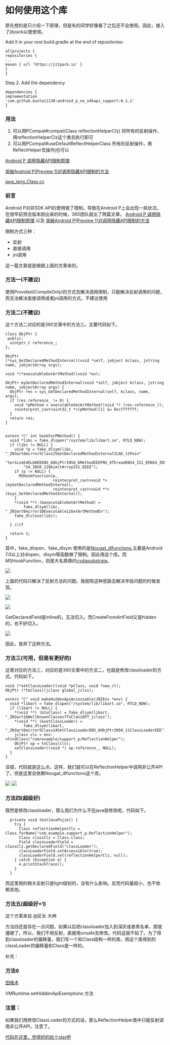 
# 如何使用这个库

原先想的是只介绍一下原理，但是有的同学好像看了之后还不会使用。因此，接入了jitpack以便使用。

Add it in your root build.gradle at the end of repositories:

```
allprojects {
repositories {
...
maven { url 'https://jitpack.io' }
}
}

```
Step 2. Add the dependency

```
dependencies {
implementation 'com.github.Guolei1130:android_p_no_sdkapi_support:0.1.1'
}

```

### 用法

1. 可以用PCompat#compat(Class reflectionHelperClz) 将所有的反射操作，用reflectionHelperClz这个类去执行即可
2. 可以用PCompat#useDefaultReflectHelperClass 所有的反射操作，用ReflectHelper去操作j也可以


[Android P 调用隐藏API限制原理](https://mp.weixin.qq.com/s/sktB0x5yBexkn4ORQ1YofA)

[突破Android P(Preview 1)对调用隐藏API限制的方法](https://mp.weixin.qq.com/s/4k3DBlxlSO2xNNKqjqUdaQ)

[java_lang_Class.cc](https://android.googlesource.com/platform/art/+/android-9.0.0_r5/runtime/native/java_lang_Class.cc)

### 前言

Android P对非SDK API的使用做了限制，导致在Android P上会出现一些状况。在很早前预览版本刚出来的时候，360团队就出了两篇文章。
[Android P 调用隐藏API限制原理](https://mp.weixin.qq.com/s/sktB0x5yBexkn4ORQ1YofA) 以及
[突破Android P(Preview 1)对调用隐藏API限制的方法](https://mp.weixin.qq.com/s/4k3DBlxlSO2xNNKqjqUdaQ)

限制方式三种：
* 反射
* 直接调用
* jni调用

这一篇文章就是根据上面的文章来的。

### 方法一(不建议)

使用Provided(CompileOnly)的方式去解决调用限制，只能解决反射调用的问题，而无法解决直接调用或者jni调用的方式。不建议使用

### 方法二(不建议)

这个方法二对应的是360文章中的方法三。主要代码如下。

```
class ObjPtr {
 public:
  uintptr_t reference_;
};

ObjPtr
(*sys_GetDeclaredMethodInternal)(void *self, jobject kclass, jstring name, jobjectArray args);

void *(*executableGetArtMethod)(void *ex);

ObjPtr myGetDeclaredMethodInternal(void *self, jobject kclass, jstring name, jobjectArray args) {
  ObjPtr res = sys_GetDeclaredMethodInternal(self, kclass, name, args);
  if (res.reference_ != 0) {
    void *pMethod = executableGetArtMethod((void *) (res.reference_));
    reinterpret_cast<uint32_t *>(pMethod)[1] &= 0xcfffffff;
  }
  return res;
}


extern "C" int hookForPMethod() {
  void *libc = fake_dlopen("/system/lib/libart.so", RTLD_NOW);
  if (libc != NULL) {
    void *p = fake_dlsym(libc, "_ZN3art6mirror5Class25GetDeclaredMethodInternalILNS_11Poin"
        "terSizeE4ELb0EEENS_6ObjPtrINS0_6MethodEEEPNS_6ThreadENS4_IS1_EENS4_INS0_6StringEEEN"
        "S4_INS0_11ObjectArrayIS1_EEEE");
    if (p != NULL) {
      MSHookFunction(p,
                     reinterpret_cast<void *>(myGetDeclaredMethodInternal),
                     reinterpret_cast<void **>(&sys_GetDeclaredMethodInternal));
    }
    *(void **) (&executableGetArtMethod) =
        fake_dlsym(libc, "_ZN3art6mirror10Executable12GetArtMethodEv");
    fake_dlclose(libc);

  } //if

  return 1;
}
```

其中，fake_dlopen、fake_dlsym 使用的是[Nougat_dlfunctions](https://github.com/Guolei1130/Nougat_dlfunctions),主要是Android 7.0以上对dlopen、dlsym等函数做了限制。因此用这个库。而MSHookFunction，则是大名鼎鼎的[cydiasubstrate](http://www.cydiasubstrate.com/)。


![](https://user-gold-cdn.xitu.io/2018/9/18/165ecc7a0f8e1e81?w=2676&h=332&f=png&s=339816)

上面的代码只解决了反射方法的问题。我按照这种思路去解决字段问题的时候发现。

![](https://user-gold-cdn.xitu.io/2018/9/18/165ecca42fa2c6b3?w=1572&h=878&f=png&s=266460)

![](https://user-gold-cdn.xitu.io/2018/9/18/165eccb2c819c718?w=1584&h=664&f=png&s=162824)

GetDeclaredField是inline的，无法切入。而CreateFromArtField又是hidden的，也不好切入。


![](https://user-gold-cdn.xitu.io/2018/9/18/165eccc2dd9c9f9b?w=1314&h=244&f=png&s=92329)

因此，放弃了这种方法。

### 方法三(可用，但是有更好的)

这里对应的方法三，对应的是360文章中的方法二，也就是修改classloader的方式。代码如下。

```
void (*setClassLoader)(void *pClass, void *new_cl);
ObjPtr (*toClass)(jclass global_jclss);

extern "C" void makeHiddenApiAccessable(JNIEnv *env) {
  void *libart = fake_dlopen("/system/lib/libart.so", RTLD_NOW);
  if (libart != NULL) {
    *(void **) (&toClass) = fake_dlsym(libart, "_ZN3art16WellKnownClasses7ToClassEP7_jclass");
    *(void **) (&setClassLoader) =
        fake_dlsym(libart, "_ZN3art6mirror5Class14SetClassLoaderENS_6ObjPtrINS0_11ClassLoaderEEE");
    jclass cls = env->FindClass("com/example/support_p/ReflectionHelper");
    ObjPtr op = toClass(cls);
    setClassLoader((void *) op.reference_, NULL);
  }
}

```

没错，代码就是这么点。这样，我们就可以在ReflectionHelper中调用非公开API了。但是这里会依赖Nougat_dlfunctions这个库。


![](https://user-gold-cdn.xitu.io/2018/9/18/165ecd34c14fdca3?w=2236&h=130&f=png&s=105115)
![](https://user-gold-cdn.xitu.io/2018/9/18/165ecd3611c6099a?w=1482&h=110&f=png&s=90357)

### 方法四(超级好)

既然是修改classloader，那么我们为什么不在java层修改呢。代码如下。

```
  private void testJavaPojie() {
    try {
      Class reflectionHelperClz = Class.forName("com.example.support_p.ReflectionHelper");
      Class classClz = Class.class;
      Field classLoaderField = classClz.getDeclaredField("classLoader");
      classLoaderField.setAccessible(true);
      classLoaderField.set(reflectionHelperClz, null);
    } catch (Exception e) {
      e.printStackTrace();
    }
  }
```

而这里用的相关反射只是light级别的，没有什么影响。反而代码量超小，也不依赖其他。

### 方法五(超级好+1)

这个方案来自 @区长 大神

方法四还是存在一点问题。如果以后把classloader加入到深灰或者黑名单，那就僵硬了。所以，我们不用反射，直接用unsafe去修改。代码这就不贴了。为了得到classloader的偏移量，我们写一个和Class结构一样的类，用这个类得到的classLoader的偏移量和Class是一样的。

补充：

### 方法6 

[田维术](https://zhuanlan.zhihu.com/p/59455212)

VMRuntime.setHiddenApiExemptions 方法


### 注意：

如果我们用修改ClassLoader的方式的话，那么ReflectionHelper类中只能反射调用非公开API，注意了。

[代码在这里，觉得好的给个star吧](https://github.com/Guolei1130/android_p_no_sdkapi_support)
